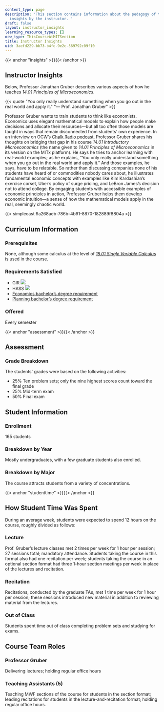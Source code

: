 ```yaml
---
content_type: page
description: 'This section contains information about the pedagogy of the class and
  insights by the instructor. '
draft: false
layout: instructor_insights
learning_resource_types: []
ocw_type: ThisCourseAtMITSection
title: Instructor Insights
uid: 3aefd229-bb73-b4fe-9e2c-569792c09f10
---
```

{{< anchor "insights" >}}{{< /anchor >}}

## Instructor Insights

Below, Professor Jonathan Gruber describes various aspects of how he teaches _14.01 Principles of Microeconomics_.

{{< quote "You only really understand something when you go out in the real world and apply it." "— Prof. Jonathan Gruber" >}}

Professor Gruber wants to train students to think like economists. Economics uses elegant mathematical models to explain how people make decisions and allocate their resources—but all too often those models are taught in ways that remain disconnected from students’ own experience. In an interview on OCW’s [Chalk Radio podcast](https://chalk-radio.simplecast.com/episodes/thinking-like-an-economist-with-prof-jonathan-gruber), Professor Gruber shares his thoughts on bridging that gap in his course _14.01 Introductory Microeconomics_ (the name given to _14.01 Principles of Microeconomics_ in its version on the MITx platform). He says he tries to anchor learning with real-world examples; as he explains, “You only really understand something when you go out in the real world and apply it.” And those examples, he says, have to be relatable. So rather than discussing companies none of his students have heard of or commodities nobody cares about, he illustrates fundamental economic concepts with examples like Kim Kardashian’s exercise corset, Uber’s policy of surge pricing, and LeBron James’s decision not to attend college. By engaging students with accessible examples of economic principles in action, Professor Gruber helps them develop economic intuition—a sense of how the mathematical models apply in the real, seemingly chaotic world.

{{< simplecast 9a268aeb-786b-4b91-8870-182889f8804a >}}

## Curriculum Information

### Prerequisites

None, although some calculus at the level of [_18.01 Single Variable Calculus_](/courses/18-01sc-single-variable-calculus-fall-2010) is used in the course.

### Requirements Satisfied

- GIR ![](/images/educator/icon-question-gir.png)
- HASS ![](/images/educator/icon-question-hass.png)
- [Economics bachelor’s degree requirement](https://economics.mit.edu/under/majors/14-1)
- [Planning bachelor’s degree requirement](http://catalog.mit.edu/degree-charts/planning-course-11/)

### Offered

Every semester

{{< anchor "assessment" >}}{{< /anchor >}}

## Assessment

### Grade Breakdown

The students' grades were based on the following activities:

- 25% Ten problem sets; only the nine highest scores count toward the final grade
- 25% Mid-term exam
- 50% Final exam

## Student Information

### Enrollment

165 students

### Breakdown by Year

Mostly undergraduates, with a few graduate students also enrolled.

### Breakdown by Major

The course attracts students from a variety of concentrations.

{{< anchor "studenttime" >}}{{< /anchor >}}

## How Student Time Was Spent

During an average week, students were expected to spend 12 hours on the course, roughly divided as follows:

### Lecture

Prof. Gruber’s lecture classes met 2 times per week for 1 hour per session; 27 sessions total; mandatory attendance. Students taking the course in this format also had one recitation per week; students taking the course in an optional section format had three 1-hour section meetings per week in place of the lectures and recitation.

### Recitation

Recitations, conducted by the graduate TAs, met 1 time per week for 1 hour per session; these sessions introduced new material in addition to reviewing material from the lectures.

### Out of Class

Students spent time out of class completing problem sets and studying for exams.

## Course Team Roles

### Professor Gruber

Delivering lectures; holding regular office hours

### Teaching Assistants (5) 

Teaching MWF sections of the course for students in the section format; leading recitations for students in the lecture-and-recitation format; holding regular office hours.